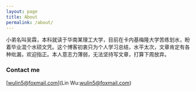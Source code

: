 ```yaml
---
layout: page
title: About
permalink: /about/
---
```

小弟名叫吴霖，本科就读于华南某理工大学，目前在卡内基梅隆大学苦练划水，盼着毕业混个水硕文凭。这个博客初衷只为个人学习总结，水平太次，文章肯定有各种纰漏，欢迎指正。本人意志力薄弱，无法坚持写文章，打算下周放弃。

### Contact me
[wulin5@foxmail.com](Lin Wu:wulin5@foxmail.com)
